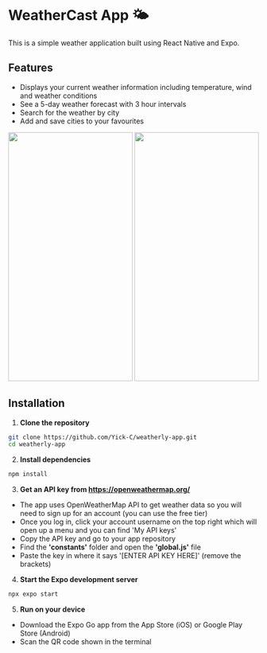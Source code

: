 # WeatherCast App 🌤️
This is a simple weather application built using React Native and Expo.

## Features

- Displays your current weather information including temperature, wind and weather conditions
- See a 5-day weather forecast with 3 hour intervals
- Search for the weather by city
- Add and save cities to your favourites

<p align="center">
  <img src="https://github.com/Yick-C/weatherly-app/blob/master/assets/images/demo/ios_demo.png" width="250" height="500">
  <img src="https://github.com/Yick-C/weatherly-app/blob/master/assets/images/demo/ios_demo2.png" width="250" height="500">
</p>

## Installation

1. **Clone the repository**
```bash
git clone https://github.com/Yick-C/weatherly-app.git
cd weatherly-app
```

2. **Install dependencies**
```bash
npm install
```

3. **Get an API key from https://openweathermap.org/**
  - The app uses OpenWeatherMap API to get weather data so you will need to sign up for an account (you can use the free tier)
  - Once you log in, click your account username on the top right which will open up a menu and you can find 'My API keys'
  - Copy the API key and go to your app repository
  - Find the **'constants'** folder and open the **'global.js'** file
  - Paste the key in where it says '[ENTER API KEY HERE]' (remove the brackets)

4. **Start the Expo development server**
```bash
npx expo start
```

5. **Run on your device**
  - Download the Expo Go app from the App Store (iOS) or Google Play Store (Android)
  - Scan the QR code shown in the terminal 
